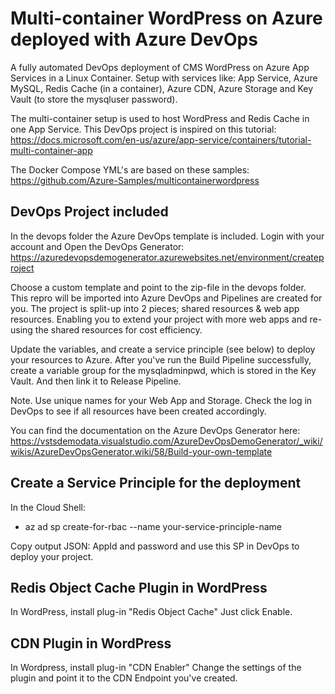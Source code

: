 # Multi-container WordPress on Azure deployed with Azure DevOps
A fully automated DevOps deployment of CMS WordPress on Azure App Services in a Linux Container. Setup with services like: App Service, Azure MySQL, Redis Cache (in a container), Azure CDN, Azure Storage and Key Vault (to store the mysqluser password).

The multi-container setup is used to host WordPress and Redis Cache in one App Service. This DevOps project is inspired on this tutorial: 
https://docs.microsoft.com/en-us/azure/app-service/containers/tutorial-multi-container-app

The Docker Compose YML's are based on these samples:
https://github.com/Azure-Samples/multicontainerwordpress

## DevOps Project included
In the devops folder the Azure DevOps template is included. Login with your account and Open the DevOps Generator: 
https://azuredevopsdemogenerator.azurewebsites.net/environment/createproject

Choose a custom template and point to the zip-file in the devops folder. This repro will be imported into Azure DevOps and Pipelines are created for you.
The project is split-up into 2 pieces; shared resources & web app resources. Enabling you to extend your project with more web apps and re-using the shared resources for cost efficiency.

Update the variables, and create a service principle (see below) to deploy your resources to Azure. After you've run the Build Pipeline successfully, create a variable group for the mysqladminpwd, which is stored in the Key Vault. And then link it to Release Pipeline.

Note. Use unique names for your Web App and Storage. Check the log in DevOps to see if all resources have been created accordingly.

You can find the documentation on the Azure DevOps Generator here:
https://vstsdemodata.visualstudio.com/AzureDevOpsDemoGenerator/_wiki/wikis/AzureDevOpsGenerator.wiki/58/Build-your-own-template

## Create a Service Principle for the deployment
In the Cloud Shell: 
- az ad sp create-for-rbac --name your-service-principle-name

Copy output JSON: AppId and password and use this SP in DevOps to deploy your project.

## Redis Object Cache Plugin in WordPress
In WordPress, install plug-in "Redis Object Cache"
Just click Enable.

## CDN Plugin in WordPress
In Wordpress, install plug-in "CDN Enabler"
Change the settings of the plugin and point it to the CDN Endpoint you've created.